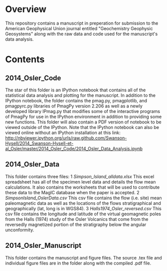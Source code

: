 Overview
===============================
This repository contains a manuscript in preperation for submission to the American Geophysical Union journal entitled "Geochemistry Geophysic Geosystems" along with the raw data and code used for the manuscript's data analysis.

Contents
===============================

2014_Osler_Code
-------------------------------
The star of this folder is an IPython notebook that contains all of the statistical data analysis and plotting for the manuscript. In addition to the IPython notebook, the folder contains the pmag.py, pmagplotlib, and pmagpyrc.py libraries of PmagPy version 2.206 as well as a newly developed library IPmag.py that modifies some of the interactive programs of PmagPy for use in the IPython environment in addition to providing some new functions. This folder will also contain a PDF version of notebook to be viewed outside of the IPython. Note that the IPython notebook can also be viewed online without an IPython installation at this link: http://nbviewer.ipython.org/urls/raw.github.com/Swanson-Hysell/2014_Swanson-Hysell-et-al_Osler/master/2014_Osler_Code/2014_Osler_Data_Analysis.ipynb

2014_Osler_Data
-------------------------------
This folder contains three files:
  1 *Simpson_Island_alldata.xlsx* This excel spreadsheet has all of the specimen level data and details the flow mean calculations. It also contains the worksheets that will be used to contribute these data to the MagIC database when the paper is accepted.
  2 *SimpsonIsland_OslerData.csv* This csv file contains the flow (i.e. site) mean paleomagnetic data as well as the locations of the flows stratigraphical and geographically (lat, long is in WGS84).
  3 *Halls1974_Osler_reversed.csv* This csv file contains the longitude and latitude of the virtual geomagnetic poles from the Halls (1974) study of the Osler Volcanics that come from the reversedly magnetized portion of the stratigraphy below the angular unconformity.
  
2014_Osler_Manuscript
-------------------------------
This folder contains the manuscript and figure files. The source .tex file and individual figure files are in the folder along with the compiled .pdf file.
